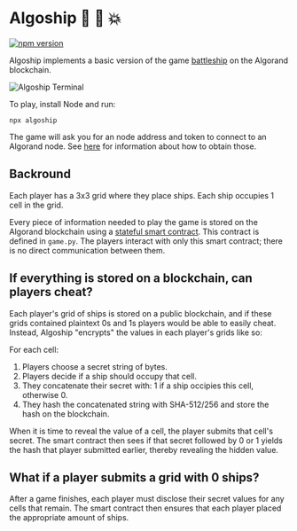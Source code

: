 Algoship :ship: :ship: :boom:
========

[![npm version](https://badge.fury.io/js/algoship.svg)](https://www.npmjs.com/package/algoship)

Algoship implements a basic version of the game [battleship](https://en.wikipedia.org/wiki/Battleship_(game))
on the Algorand blockchain.

![Algoship Terminal](https://user-images.githubusercontent.com/5856867/91487557-eba06400-e87b-11ea-902b-d5d5002cbda5.png)

To play, install Node and run:
```
npx algoship
```

The game will ask you for an node address and token to connect to an Algorand node. See [here](https://developer.algorand.org/docs/build-apps/setup/#how-do-i-obtain-an-algod-address-and-token)
for information about how to obtain those.

Backround
---------

Each player has a 3x3 grid where they place ships. Each ship occupies 1 cell in the grid.

Every piece of information needed to play the game is stored on the Algorand blockchain using a
[stateful smart contract](https://developer.algorand.org/docs/features/asc1/stateful/). This
contract is defined in `game.py`. The players interact with only this smart contract; there is no
direct communication between them.

If everything is stored on a blockchain, can players cheat?
---------

Each player's grid of ships is stored on a public blockchain, and if these grids contained plaintext
0s and 1s players would be able to easily cheat. Instead, Algoship "encrypts" the values in each
player's grids like so:

For each cell:
1. Players choose a secret string of bytes.
2. Players decide if a ship should occupy that cell.
3. They concatenate their secret with: 1 if a ship occipies this cell, otherwise 0.
4. They hash the concatenated string with SHA-512/256 and store the hash on the blockchain.

When it is time to reveal the value of a cell, the player submits that cell's secret.
The smart contract then sees if that secret followed by 0 or 1 yields the hash that player submitted
earlier, thereby revealing the hidden value.

What if a player submits a grid with 0 ships?
---------
After a game finishes, each player must disclose their secret values for any cells that remain. The
smart contract then ensures that each player placed the appropriate amount of ships.
